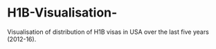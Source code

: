 # H1B-Visualisation-

Visualisation of distribution of H1B visas in USA over the last five years (2012-16).